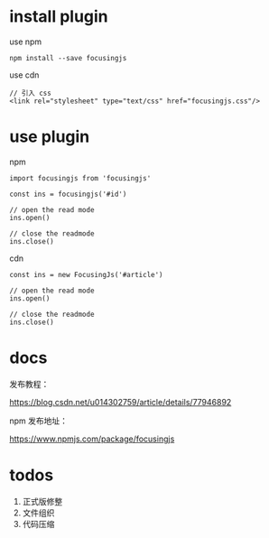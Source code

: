 # install plugin

use npm
````
npm install --save focusingjs
````

use cdn
```
// 引入 css
<link rel="stylesheet" type="text/css" href="focusingjs.css"/>
```

# use plugin

npm 
```
import focusingjs from 'focusingjs'

const ins = focusingjs('#id')

// open the read mode
ins.open() 

// close the readmode
ins.close() 
```

cdn
```
const ins = new FocusingJs('#article')

// open the read mode
ins.open() 

// close the readmode
ins.close() 
```

# docs

发布教程：

https://blog.csdn.net/u014302759/article/details/77946892

npm 发布地址：

https://www.npmjs.com/package/focusingjs

# todos

1. 正式版修整
2. 文件组织
3. 代码压缩
